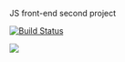 JS front-end second project

[![Build Status](https://travis-ci.com/PoluektPolina/project-lvl2-s413.svg?branch=master)](https://travis-ci.com/PoluektPolina/project-lvl2-s413)

<a href="https://codeclimate.com/github/PoluektPolina/project-lvl2-s413/maintainability"><img src="https://api.codeclimate.com/v1/badges/cd5568faa209cf272300/maintainability" /></a>
